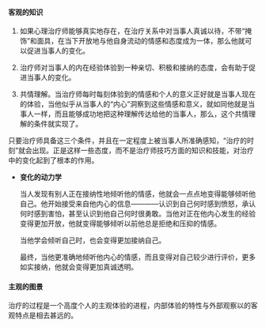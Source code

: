 #### 客观的知识

1. 如果心理治疗师能够真实地存在，在治疗关系中对当事人真诚以待，不带“掩饰”和面具，在当下开放地与他自身流动的情感和态度成为一体，那么他就可以促进当事人的变化。

2. 治疗师对当事人的内在经验体验到一种亲切、积极和接纳的态度，会有助于促进当事人的变化。

3. 共情理解。当治疗师每时每刻体验到的情感和个人的意义正好就是当事人现在的体验，当他似乎从当事人的“内心”洞察到这些情感和意义，就如同他就是当事人一样，而且能够成功地把这种理解传达给他的当事人，那么，这个共情理解的条件就实现了。

只要治疗师具备这三个条件，并且在一定程度上被当事人所准确感知，“治疗的时刻”就会出现。正是这样一些态度，而不是治疗师技巧方面的知识和技能，对治疗中的变化起到了根本的作用。

- **变化的动力学**

    当人发现有别人正在接纳性地倾听他的情感，他就会一点点地变得能够倾听他自己。他开始接受来自他内心的信息————认识到自己何时感到愤怒，承认何时感到害怕，甚至认识到他自己何时很勇敢。当他对正在他内心发生的经验变得更加开放，他就变得能够倾听以前他总是拒绝和压抑的情感。
    
    当他学会倾听自己时，也会变得更加接纳自己。
    
    最终，当他更准确地倾听他内心的情感，而且变得对自己较少进行评价，更多如实接纳，他就会变得更加真诚透明。
    
#### 主观的图景

治疗的过程是一个高度个人的主观体验的进程，内部体验的特性与外部观察以的客观特点是相去甚远的。


